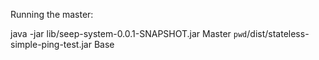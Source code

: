 Running the master:

java -jar lib/seep-system-0.0.1-SNAPSHOT.jar Master `pwd`/dist/stateless-simple-ping-test.jar Base
